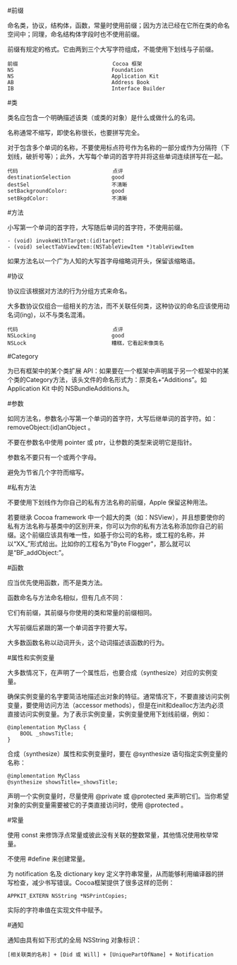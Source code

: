 #前缀

命名类，协议，结构体，函数，常量时使用前缀；因为方法已经在它所在类的命名空间中；同理，命名结构体字段时也不使用前缀。

前缀有规定的格式。它由两到三个大写字符组成，不能使用下划线与子前缀。

	前缀                              Cocoa 框架
	NS                               Foundation
	NS                               Application Kit
	AB                               Address Book
	IB                               Interface Builder

#类

类名应包含一个明确描述该类（或类的对象）是什么或做什么的名词。

名称通常不缩写，即使名称很长，也要拼写完全。

对于包含多个单词的名称，不要使用标点符号作为名称的一部分或作为分隔符（下划线，破折号等）；此外，大写每个单词的首字符并将这些单词连续拼写在一起。

	代码                              点评
	destinationSelection             good
	destSel                          不清晰
	setBackgroundColor:              good
	setBkgdColor:                    不清晰

#方法

小写第一个单词的首字符，大写随后单词的首字符，不使用前缀。

	- (void) invokeWithTarget:(id)target:
	- (void) selectTabViewItem:(NSTableViewItem *)tableViewItem

如果方法名以一个广为人知的大写首字母缩略词开头，保留该缩略语。

#协议

协议应该根据对方法的行为分组方式来命名。

大多数协议仅组合一组相关的方法，而不关联任何类，这种协议的命名应该使用动名词(ing)，以不与类名混淆。

	代码                              点评
	NSLocking                        good
	NSLock                           糟糕，它看起来像类名

#Category

为已有框架中的某个类扩展 API：如果要在一个框架中声明属于另一个框架中的某个类的Category方法，该头文件的命名形式为：原类名+“Additions”。如 Application Kit 中的 NSBundleAdditions.h。

#参数

如同方法名，参数名小写第一个单词的首字符，大写后继单词的首字符。如：removeObject:(id)anObject 。

不要在参数名中使用 pointer 或 ptr，让参数的类型来说明它是指针。

参数名不要只有一个或两个字母。

避免为节省几个字符而缩写。

#私有方法

不要使用下划线作为你自己的私有方法名称的前缀，Apple 保留这种用法。

若要继承 Cocoa framework 中一个超大的类（如：NSView），并且想要使你的私有方法名称与基类中的区别开来，你可以为你的私有方法名称添加你自己的前缀。这个前缀应该具有唯一性，如基于你公司的名称，或工程的名称，并以“XX_”形式给出。比如你的工程名为"Byte Flogger"，那么就可以是“BF_addObject:”。

#函数

应当优先使用函数，而不是类方法。

函数命名与方法命名相似，但有几点不同：

它们有前缀，其前缀与你使用的类和常量的前缀相同。

大写前缀后紧跟的第一个单词首字符要大写。

大多数函数名称以动词开头，这个动词描述该函数的行为。

#属性和实例变量

大多数情况下，在声明了一个属性后，也要合成（synthesize）对应的实例变量。

确保实例变量的名字要简洁地描述出对象的特征。通常情况下，不要直接访问实例变量，要使用访问方法（accessor methods），但是在init和dealloc方法内必须直接访问实例变量。为了表示实例变量，实例变量使用下划线前缀，例如：

	@implementation MyClass {
	    BOOL _showsTitle;
	}

合成（synthesize）属性和实例变量时，要在 @synthesize 语句指定实例变量的名称：

	@implementation MyClass
	@synthesize showsTitle=_showsTitle;

声明一个实例变量时，尽量使用 @private 或 @protected 来声明它们。当你希望对象的实例变量需要被它的子类直接访问时，使用 @protected 。

#常量

使用 const 来修饰浮点常量或彼此没有关联的整数常量，其他情况使用枚举常量。

不使用 #define 来创建常量。

为 notification 名及 dictionary key 定义字符串常量，从而能够利用编译器的拼写检查，减少书写错误。Cocoa框架提供了很多这样的范例：

	APPKIT_EXTERN NSString *NSPrintCopies;

实际的字符串值在实现文件中赋予。

#通知

通知由具有如下形式的全局 NSString 对象标识：

	[相关联类的名称] + [Did 或 Will] + [UniquePartOfName] + Notification
